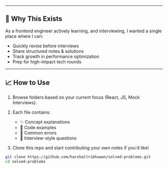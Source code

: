
---

## 📌 Why This Exists

As a frontend engineer actively learning, and interviewing, I wanted a single place where I can:
- Quickly revise before interviews
- Share structured notes & solutions
- Track growth in performance optimization
- Prep for high-impact tech rounds

---

## 📈 How to Use

1. Browse folders based on your current focus (React, JS, Mock Interviews).
2. Each file contains:
   - ✨ Concept explanations
   - 🧩 Code examples
   - 🐛 Common errors
   - 🎯 Interview-style questions

3. Clone this repo and start contributing your own notes if you'd like!

```bash
git clone https://github.com/harshaltribhuwan/solved-problems.git
cd solved-problems
